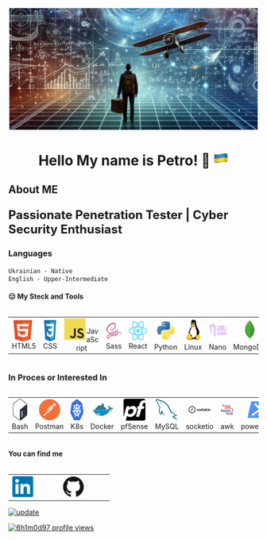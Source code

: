 <div id="header" align="center">
    <img src="./assets/OIG4.rUcQcP1i.dvWqm4cxMdg.jpg" width="500" alt="baner"/>
<h1>
    Hello My name is Petro! 👋
    <img src="./assets/flag-ua.png" width="30px" alt="GIFflag">
</h1>

</div>

## About ME

<p style="font-size: 24px; text-align: left; font-weight: bold">
Passionate Penetration Tester | Cyber Security Enthusiast
</p>

### Languages

<div align="left" background-color: rgba(254, 254, 254, 0)>

    Ukrainian - Native
    English - Upper-Intermediate

</div>


















#### 😑 My Steck and Tools

<div style="display: flex; align-items: flex-start; align: center">
    <table align="center">
        <tr>
            <td align="center" width="88">
                <img align="left" alt="HTML5" width="44" height="44" src="https://github.com/devicons/devicon/blob/master/icons/html5/html5-original.svg" />
                <br> HTML5
            </td>
            <td align="center" width="88">
                <img align="left" alt="CSS3" width="44" height="44" src="https://github.com/devicons/devicon/blob/master/icons/css3/css3-original.svg" />
                <br> CSS
            </td>
            <td align="center" width="88">
                <img align="left" alt="JavaScript" width="44" height="44" src="https://github.com/devicons/devicon/blob/master/icons/javascript/javascript-original.svg" />
                <br> JavaScript
            </td>
            <td align="center" width="88">
                <img align="left" alt="Sass" width="44" height="44" src="https://github.com/devicons/devicon/blob/master/icons/sass/sass-original.svg" />
                <br>Sass
            </td>
            <td align="center" width="88">
                <img align="left" alt="React" width="44" height="44" src="https://github.com/devicons/devicon/blob/master/icons/react/react-original.svg" />
                <br> React
            </td>
            <td align="center" width="88">
                <img alt="Visual Studio Code" width="44" height="44" src="https://github.com/devicons/devicon/blob/master/icons/python/python-original.svg" />
                <br> Python
            </td>
            <td align="center" width="88">
                <img alt="Linux" width="44" height="44" src="https://github.com/devicons/devicon/blob/master/icons/linux/linux-original.svg" />
                <br> Linux
            </td>
            <td align="center" width="88">
                <img alt="Visual Studio Code" width="44" height="44" src="https://github.com/devicons/devicon/blob/master/icons/nano/nano-plain-wordmark.svg" />
                <br> Nano
            </td>
            <td align="center" width="88">
                <img alt="Visual Studio Code" width="44" height="44" src="https://github.com/devicons/devicon/blob/master/icons/mongodb/mongodb-original.svg" />
                <br> MongoDB
            </td>
        </tr>
    </table>
</div>

### In Proces or Interested In

<div style="display: flex; align-items: flex-start; align: center">
    <table align="center">
        <tr>
            <td align="center" width="88">
                <img alt="Bash" width="44" height="44" src="https://github.com/devicons/devicon/blob/master/icons/bash/bash-original.svg" />
                <br> Bash
            </td>
            <td align="center" width="88">
                <img alt="Postman" width="44" height="44" src="https://github.com/devicons/devicon/blob/master/icons/postman/postman-original.svg" />
                <br> Postman
            </td>
            <td align="center" width="88">
                <img alt="K8s" width="44" height="44" src="https://github.com/devicons/devicon/blob/master/icons/kubernetes/kubernetes-original.svg" />
                <br> K8s
            </td>
            <td align="center" width="88">
                <img alt="Docker" width="44" height="44" src="https://github.com/devicons/devicon/blob/master/icons/docker/docker-original.svg" />
                <br> Docker
            </td>
            <td align="center" width="88">
                <img alt="pfSense" width="44" height="44" src="https://github.com/devicons/devicon/blob/master/icons/pfsense/pfsense-original.svg" />
                <br> pfSense
            </td>
            <td align="center" width="88">
                <img alt="MySQL" width="44" height="44" src="https://github.com/devicons/devicon/blob/master/icons/mysql/mysql-original.svg" />
                <br> MySQL
            </td>
            <td align="center" width="88">
                <img alt="socketio" width="44" height="44" src="https://github.com/devicons/devicon/blob/master/icons/socketio/socketio-original-wordmark.svg" />
                <br> socketio
            </td>
            <td align="center" width="88">
                <img alt="awk" width="44" height="44" src="https://github.com/devicons/devicon/blob/master/icons/awk/awk-original-wordmark.svg" />
                <br> awk
            </td>
            <td align="center" width="88">
                <img alt="powershell" width="44" height="44" src="https://github.com/devicons/devicon/blob/master/icons/powershell/powershell-original.svg" />
                <br> powershell
            </td>
        </tr>
    </table>
</div>

#### You can find me

<div style="display: flex; align-items: flex-start; align: center">
    <table align="center">
        <tr>
            <td align="left" width="88">
                <a href="https://www.linkedin.com/in/petrodavydov/" target="_blank">
                <img alt="LinkedIn" width="44" height="44" src="https://github.com/devicons/devicon/blob/master/icons/linkedin/linkedin-original.svg" />
                </a>
            </td>
            <td align="left" width="88">
                <a href="https://github.com/petroDavydov" target="_blank">
                <img alt="GitHub" width="44" height="44" src="https://github.com/devicons/devicon/blob/master/icons/github/github-original.svg" />
                </a>
            </td>
        </tr>
    </table>
</div>



























<div>
<a href="https://git.io/typing-svg"><img src="https://readme-typing-svg.herokuapp.com?font=Fira+Code&weight=900&size=21&duration=10000&pause=100&multiline=true&width=1000&lines=Currently+the+profile+is+in+the+process+of+being+updated." alt="update" /></a>
</div>


[![6h1m0d97 profile views](https://u8views.com/api/v1/github/profiles/78567740/views/day-week-month-total-count.svg)](https://u8views.com/github/petroDavydov)





